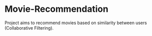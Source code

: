# Movie-Recommendation
Project aims to recommend movies based on similarity between users (Collaborative Filtering).
